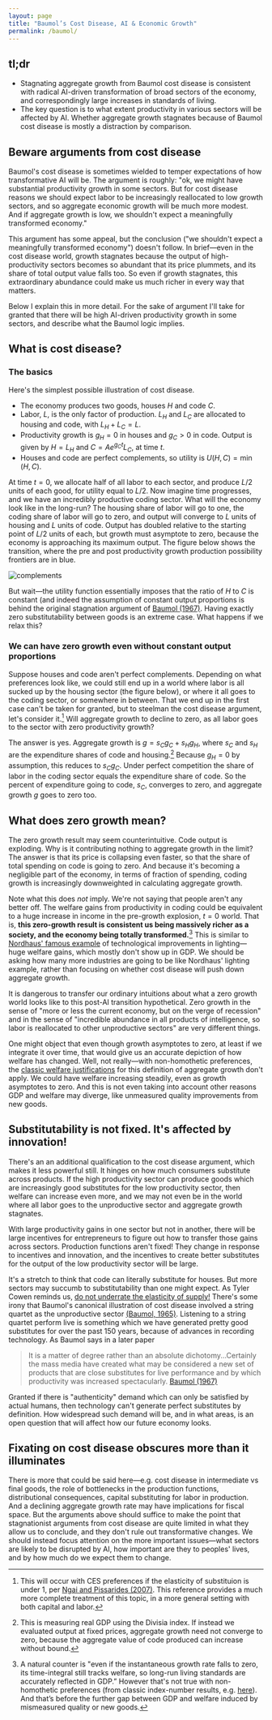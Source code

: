 ```yaml
---
layout: page
title: "Baumol’s Cost Disease, AI & Economic Growth"
permalink: /baumol/
---
```


## tl;dr

* Stagnating aggregate growth from Baumol cost disease is consistent with radical AI-driven transformation of broad sectors of the economy, and correspondingly large increases in standards of living.
* The key question is to what extent productivity in various sectors will be affected by AI. Whether aggregate growth stagnates because of Baumol cost disease is mostly a distraction by comparison.

## Beware arguments from cost disease
Baumol's cost disease is sometimes wielded to temper expectations of how transformative AI will be. The argument is roughly: "ok, we might have substantial productivity growth in some sectors. But for cost disease reasons we should expect labor to be increasingly reallocated to low growth sectors, and so aggregate economic growth will be much more modest. And if aggregate growth is low, we shouldn't expect a meaningfully transformed economy."

This argument has some appeal, but the conclusion ("we shouldn't expect a meaningfully transformed economy") doesn't follow. In brief—even in the cost disease world, growth stagnates because the output of high-productivity sectors becomes so abundant that its price plummets, and its share of total output value falls too. So even if growth stagnates, this extraordinary abundance could make us much richer in every way that matters.

Below I explain this in more detail. For the sake of argument I'll take for granted that there will be high AI-driven productivity growth in some sectors, and describe what the Baumol logic implies.

## What is cost disease?

### The basics
Here's the simplest possible illustration of cost disease.
* The economy produces two goods, houses $H$ and code $C$.
* Labor, $L$, is the only factor of production. $L_H$ and $L_C$ are allocated to housing and code, with $L_H + L_C = L$.
* Productivity growth is $g_H = 0$ in houses and $g_C > 0$ in code. Output is given by $H = L_H$ and $C = Ae^{g_C t} L_C$, at time $t$.
* Houses and code are perfect complements, so utility is $U(H, C) = \min(H,C)$.

At time $t=0$, we allocate half of all labor to each sector, and produce $L/2$ units of each good, for utility equal to $L/2$. Now imagine time progresses, and we have an incredibly productive coding sector. What will the economy look like in the long-run? The housing share of labor will go to one, the coding share of labor will go to zero, and output will converge to $L$ units of housing and $L$ units of code. Output has doubled relative to the starting point of $L/2$ units of each, but growth must asymptote to zero, because the economy is approaching its maximum output. The figure below shows the transition, where the pre and post productivity growth production possibility frontiers are in blue.

![complements](./assets/fig1.png "example image")

But wait—the utility function essentially imposes that the ratio of $H$ to $C$ is constant (and indeed the assumption of constant output proportions is behind the original stagnation argument of [Baumol (1967)](https://www.jstor.org/stable/1812111). Having exactly zero substitutability between goods is an extreme case. What happens if we relax this? 

### We can have zero growth even without constant output proportions
Suppose houses and code aren't perfect complements. Depending on what preferences look like, we could still end up in a world where labor is all sucked up by the housing sector (the figure below), or where it all goes to the coding sector, or somewhere in between. That we end up in the first case can't be taken for granted, but to steelman the cost disease argument, let's consider it.[^1] Will aggregate growth to decline to zero, as all labor goes to the sector with zero productivity growth? 

[^1]: This will occur with CES preferences if the elasticity of substituion is under 1, per [Ngai and Pissarides (2007)](https://www.aeaweb.org/articles?id=10.1257/aer.97.1.429). This reference provides a much more complete treatment of this topic, in a more general setting with both capital and labor. 

The answer is yes. Aggregate growth is $g = s_C g_C + s_H g_H$, where $s_C$ and $s_H$ are the expenditure shares of code and housing.[^2] Because $g_H = 0$ by assumption, this reduces to $s_C g_C$. Under perfect competition the share of labor in the coding sector equals the expenditure share of code. So the percent of expenditure going to code, $s_C$, converges to zero, and aggregate growth $g$ goes to zero too.

[^2]: This is measuring real GDP using the Divisia index. If instead we evaluated output at fixed prices, aggregate growth need not converge to zero, because the aggregate value of code produced can increase without bound.

## What does zero growth mean?
The zero growth result may seem counterintuitive. Code output is exploding. Why is it contributing nothing to aggregate growth in the limit? The answer is that its price is collapsing even faster, so that the share of total spending on code is going to zero. And because it's becoming a negligible part of the economy, in terms of fraction of spending, coding growth is increasingly downweighted in calculating aggregate growth.

Note what this does _not_ imply. We're not saying that people aren't any better off. The welfare gains from productivity in coding could be equivalent to a huge increase in income in the pre-growth explosion, $t = 0$ world. That is, **this zero-growth result is consistent us being massively richer as a society, and the economy being totally transformed.**[^3] This is similar to [Nordhaus' famous example](https://www.nber.org/system/files/chapters/c6064/c6064.pdf) of technological improvements in lighting—huge welfare gains, which mostly don't show up in GDP. We should be asking how many more industries are going to be like Nordhaus' lighting example, rather than focusing on whether cost disease will push down aggregate growth.

It is dangerous to transfer our ordinary intuitions about what a zero growth world looks like to this post-AI transition hypothetical. Zero growth in the sense of "more or less the current economy, but on the verge of recession" and in the sense of "incredible abundance in all products of intelligence, so labor is reallocated to other unproductive sectors" are very different things.

[^3]: A natural counter is "even if the instantaneous growth rate falls to zero, its time-integral still tracks welfare, so long-run living standards are accurately reflected in GDP.” However that's not true with non-homothetic preferences (from classic index-number results, e.g. [here](https://www.cambridge.org/core/books/abs/essays-in-the-theory-and-measurement-of-consumer-behaviour-in-honour-of-sir-richard-stone/economic-theory-of-index-numbers-a-survey/52A45638278E8E4F9B35E3BD120F48E5)). And that’s before the further gap between GDP and welfare induced by mismeasured quality or new goods.

One might object that even though growth asymptotes to zero, at least if we integrate it over time, that would give us an accurate depiction of how welfare has changed. Well, not really—with non-homothetic preferences, the [classic welfare justifications]() for this definition of aggregate growth don't apply. We could have welfare increasing steadily, even as growth asymptotes to zero. And this is not even taking into account other reasons GDP and welfare may diverge, like unmeasured quality improvements from new goods. 

## Substitutability is not fixed. It's affected by innovation!

There's an an additional qualification to the cost disease argument, which makes it less powerful still. It hinges on how much consumers substitute across products. If the high productivity sector can produce goods which are increasingly good substitutes for the low productivity sector, then welfare can increase even more, and we may not even be in the world where all labor goes to the unproductive sector and aggregate growth stagnates.

With large productivity gains in one sector but not in another, there will be large incentives for entrepreneurs to figure out how to transfer those gains across sectors. Production functions aren't fixed! They change in response to incentives and innovation, and the incentives to create better substitutes for the output of the low productivity sector will be large. 

It's a stretch to think that code can literally substitute for houses. But more sectors may succumb to substitutability than one might expect. As Tyler Cowen reminds us, [do not underrate the elasticity of supply!](https://marginalrevolution.com/marginalrevolution/2023/09/do-not-underrate-the-elasticity-of-supply.html) There's some irony that Baumol's canonical illustration of cost disease involved a string quartet as the unproductive sector [(Baumol, 1965)](https://www.jstor.org/stable/1816292). Listening to a string quartet perform live is something which we have generated pretty good substitutes for over the past 150 years, because of advances in recording technology. As Baumol says in a later paper

> It is a matter of degree rather than an absolute dichotomy...Certainly the mass media have created what may be considered a new set of products that are close substitutes for live performance and by which productivity was increased spectacularly. [Baumol (1967)](https://www.jstor.org/stable/1812111)

Granted if there is "authenticity" demand which can only be satisfied by actual humans, then technology can't generate perfect substitutes by definition. How widespread such demand will be, and in what areas, is an open question that will affect how our future economy looks.

## Fixating on cost disease obscures more than it illuminates
There is more that could be said here—e.g. cost disease in intermediate vs final goods, the role of bottlenecks in the production functions, distributional consequences, capital substituting for labor in production. And a declining aggregate growth rate may have implications for fiscal space. But the arguments above should suffice to make the point that stagnationist arguments from cost disease are quite limited in what they allow us to conclude, and they don't rule out transformative changes. We should instead focus attention on the more important issues—what sectors are likely to be disrupted by AI, how important are they to peoples' lives, and by how much do we expect them to change.

